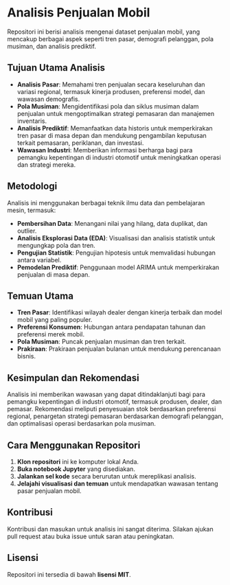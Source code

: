 # Analisis Penjualan Mobil

Repositori ini berisi analisis mengenai dataset penjualan mobil, yang mencakup berbagai aspek seperti tren pasar, demografi pelanggan, pola musiman, dan analisis prediktif.

## Tujuan Utama Analisis

- **Analisis Pasar**: Memahami tren penjualan secara keseluruhan dan variasi regional, termasuk kinerja produsen, preferensi model, dan wawasan demografis.
- **Pola Musiman**: Mengidentifikasi pola dan siklus musiman dalam penjualan untuk mengoptimalkan strategi pemasaran dan manajemen inventaris.
- **Analisis Prediktif**: Memanfaatkan data historis untuk memperkirakan tren pasar di masa depan dan mendukung pengambilan keputusan terkait pemasaran, periklanan, dan investasi.
- **Wawasan Industri**: Memberikan informasi berharga bagi para pemangku kepentingan di industri otomotif untuk meningkatkan operasi dan strategi mereka.

## Metodologi

Analisis ini menggunakan berbagai teknik ilmu data dan pembelajaran mesin, termasuk:

- **Pembersihan Data**: Menangani nilai yang hilang, data duplikat, dan outlier.
- **Analisis Eksplorasi Data (EDA)**: Visualisasi dan analisis statistik untuk mengungkap pola dan tren.
- **Pengujian Statistik**: Pengujian hipotesis untuk memvalidasi hubungan antara variabel.
- **Pemodelan Prediktif**: Penggunaan model ARIMA untuk memperkirakan penjualan di masa depan.

## Temuan Utama

- **Tren Pasar**: Identifikasi wilayah dealer dengan kinerja terbaik dan model mobil yang paling populer.
- **Preferensi Konsumen**: Hubungan antara pendapatan tahunan dan preferensi merek mobil.
- **Pola Musiman**: Puncak penjualan musiman dan tren terkait.
- **Prakiraan**: Prakiraan penjualan bulanan untuk mendukung perencanaan bisnis.

## Kesimpulan dan Rekomendasi

Analisis ini memberikan wawasan yang dapat ditindaklanjuti bagi para pemangku kepentingan di industri otomotif, termasuk produsen, dealer, dan pemasar. Rekomendasi meliputi penyesuaian stok berdasarkan preferensi regional, penargetan strategi pemasaran berdasarkan demografi pelanggan, dan optimalisasi operasi berdasarkan pola musiman.

## Cara Menggunakan Repositori

1. **Klon repositori** ini ke komputer lokal Anda.
2. **Buka notebook Jupyter** yang disediakan.
3. **Jalankan sel kode** secara berurutan untuk mereplikasi analisis.
4. **Jelajahi visualisasi dan temuan** untuk mendapatkan wawasan tentang pasar penjualan mobil.

## Kontribusi

Kontribusi dan masukan untuk analisis ini sangat diterima. Silakan ajukan pull request atau buka issue untuk saran atau peningkatan.

## Lisensi

Repositori ini tersedia di bawah **lisensi MIT**.
